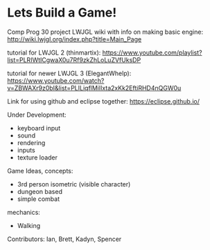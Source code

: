 # Lets Build a Game!
Comp Prog 30 project
LWJGL wiki with info on making basic engine: http://wiki.lwjgl.org/index.php?title=Main_Page

tutorial for LWJGL 2 (thinmartix): https://www.youtube.com/playlist?list=PLRIWtICgwaX0u7Rf9zkZhLoLuZVfUksDP

tutorial for newer LWJGL 3 (ElegantWhelp): https://www.youtube.com/watch?v=ZBWAXr9z0bI&list=PLILiqflMilIxta2xKk2EftiRHD4nQGW0u

Link for using github and eclipse together: https://eclipse.github.io/

Under Development:

- keyboard input
- sound
- rendering
- inputs
- texture loader

Game Ideas, concepts:

- 3rd person isometric (visible character)
- dungeon based
- simple combat

mechanics:

- Walking

Contributors: Ian, Brett, Kadyn, Spencer

